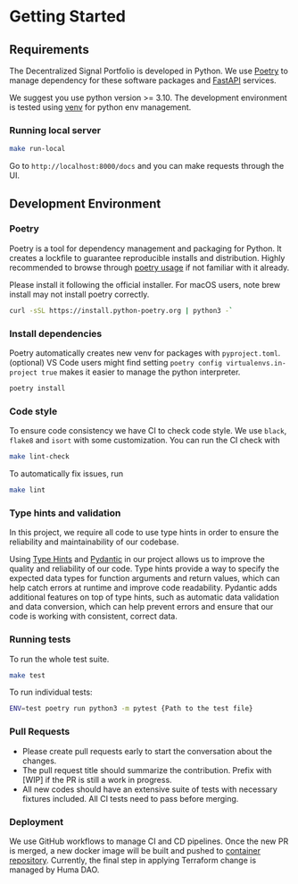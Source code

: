 # Getting Started

## Requirements

The Decentralized Signal Portfolio is developed in Python. We use [Poetry](https://python-poetry.org/) to manage dependency for these software packages and [FastAPI](https://fastapi.tiangolo.com/) services.

We suggest you use python version >= 3.10. The development environment is tested using [venv](https://docs.python.org/3/library/venv.html) for python env management.

### Running local server

```bash
make run-local
```

Go to `http://localhost:8000/docs` and you can make requests through the UI.

## Development Environment

### Poetry

Poetry is a tool for dependency management and packaging for Python. It creates a lockfile to guarantee reproducible installs and distribution. Highly recommended to browse through [poetry usage](https://python-poetry.org/docs/basic-usage/) if not familiar with it already.

Please install it following the official installer. For macOS users, note brew install may not install poetry correctly.

```bash
curl -sSL https://install.python-poetry.org | python3 -`
```

### Install dependencies

Poetry automatically creates new venv for packages with `pyproject.toml`.
(optional) VS Code users might find setting `poetry config virtualenvs.in-project true` makes it easier to manage the python interpreter.

```bash
poetry install
```

### Code style

To ensure code consistency we have CI to check code style. We use `black`, `flake8` and `isort` with some customization. You can run the CI check with

```bash
make lint-check
```

To automatically fix issues, run

```bash
make lint
```

### Type hints and validation

In this project, we require all code to use type hints in order to ensure the reliability and maintainability of our codebase.

Using [Type Hints](https://peps.python.org/pep-0484/) and [Pydantic](https://pydantic-docs.helpmanual.io/) in our project allows us to improve the quality and reliability of our code. Type hints provide a way to specify the expected data types for function arguments and return values, which can help catch errors at runtime and improve code readability. Pydantic adds additional features on top of type hints, such as automatic data validation and data conversion, which can help prevent errors and ensure that our code is working with consistent, correct data.

### Running tests

To run the whole test suite.

```bash
make test
```

To run individual tests:

```bash
ENV=test poetry run python3 -m pytest {Path to the test file}
```

### Pull Requests

- Please create pull requests early to start the conversation about the changes.
- The pull request title should summarize the contribution. Prefix with [WIP] if the PR is still a work in progress.
- All new codes should have an extensive suite of tests with necessary fixtures included. All CI tests need to pass before merging.

### Deployment

We use GitHub workflows to manage CI and CD pipelines. Once the new PR is merged, a new docker image will be built and pushed to [container repository](https://aws.amazon.com/ecr/). Currently, the final step in applying Terraform change is managed by Huma DAO.
